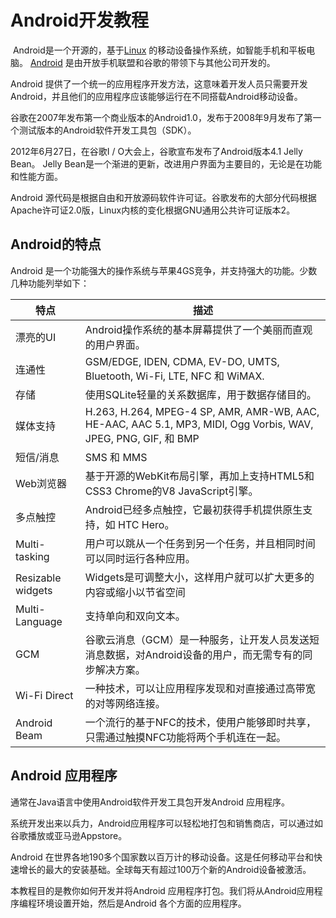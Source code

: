 # Android开发教程

 Android是一个开源的，基于[Linux](http://www.yiibai.com/linux) 的移动设备操作系统，如智能手机和平板电脑。 [Android](http://www.yiibai.com/android) 是由开放手机联盟和谷歌的带领下与其他公司开发的。

Android 提供了一个统一的应用程序开发方法，这意味着开发人员只需要开发Android，并且他们的应用程序应该能够运行在不同搭载Android移动设备。

谷歌在2007年发布第一个商业版本的Android1.0，发布于2008年9月发布了第一个测试版本的Android软件开发工具包（SDK）。

2012年6月27日，在谷歌I / O大会上，谷歌宣布发布了Android版本4.1 Jelly Bean。 Jelly Bean是一个渐进的更新，改进用户界面为主要目的，无论是在功能和性能方面。

Android 源代码是根据自由和开放源码软件许可证。谷歌发布的大部分代码根据Apache许可证2.0版，Linux内核的变化根据GNU通用公共许可证版本2。  

## Android的特点

Android 是一个功能强大的操作系统与苹果4GS竞争，并支持强大的功能。少数几种功能列举如下：

| 特点 | 描述 |
| --- | --- |
| 漂亮的UI | Android操作系统的基本屏幕提供了一个美丽而直观的用户界面。 |
| 连通性 | GSM/EDGE, IDEN, CDMA, EV-DO, UMTS, Bluetooth, Wi-Fi, LTE, NFC 和 WiMAX. |
| 存储 | 使用SQLite轻量的关系数据库，用于数据存储目的。 |
| 媒体支持 | H.263, H.264, MPEG-4 SP, AMR, AMR-WB, AAC, HE-AAC, AAC 5.1, MP3, MIDI, Ogg Vorbis, WAV, JPEG, PNG, GIF, 和 BMP |
| 短信/消息 | SMS 和 MMS |
| Web浏览器 | 基于开源的WebKit布局引擎，再加上支持HTML5和CSS3 Chrome的V8 JavaScript引擎。 |
| 多点触控 | Android已经多点触控，它最初获得手机提供原生支持，如 HTC Hero。 |
| Multi-tasking | 用户可以跳从一个任务到另一个任务，并且相同时间可以同时运行各种应用。 |
| Resizable widgets | Widgets是可调整大小，这样用户就可以扩大更多的内容或缩小以节省空间 |
| Multi-Language | 支持单向和双向文本。 |
| GCM | 谷歌云消息（GCM）是一种服务，让开发人员发送短消息数据，对Android设备的用户，而无需专有的同步解决方案。 |
| Wi-Fi Direct | 一种技术，可以让应用程序发现和对直接通过高带宽的对等网络连接。 |
| Android Beam | 一个流行的基于NFC的技术，使用户能够即时共享，只需通过触摸NFC功能将两个手机连在一起。 |

## Android 应用程序

通常在Java语言中使用Android软件开发工具包开发Android 应用程序。

系统开发出来以兵力，Android应用程序可以轻松地打包和销售商店，可以通过如谷歌播放或亚马逊Appstore。

Android 在世界各地190多个国家数以百万计的移动设备。这是任何移动平台和快速增长的最大的安装基础。全球每天有超过100万个新的Android设备被激活。

本教程目的是教你如何开发并将Android 应用程序打包。我们将从Android应用程序编程环境设置开始，然后是Android 各个方面的应用程序。

